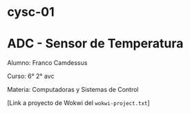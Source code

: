 # cysc-01
# ADC - Sensor de Temperatura


Alumno: Franco Camdessus

Curso: 6° 2° avc

Materia: Computadoras y Sistemas de Control

[Link a proyecto de Wokwi del `wokwi-project.txt`]
